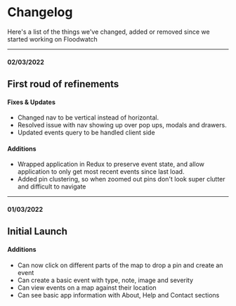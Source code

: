 # Changelog

Here's a list of the things we've changed, added or removed since we started working on Floodwatch

---

#### 02/03/2022

## First roud of refinements

#### Fixes & Updates

- Changed nav to be vertical instead of horizontal.
- Resolved issue with nav showing up over pop ups, modals and drawers.
- Updated events query to be handled client side

#### Additions

- Wrapped application in Redux to preserve event state, and allow application to only get most recent events since last load.
- Added pin clustering, so when zoomed out pins don't look super clutter and difficult to navigate

---

#### 01/03/2022

## Initial Launch

#### Additions

- Can now click on different parts of the map to drop a pin and create an event
- Can create a basic event with type, note, image and severity
- Can view events on a map against their location
- Can see basic app information with About, Help and Contact sections

